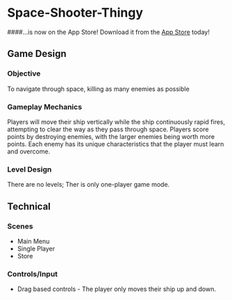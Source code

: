 # Space-Shooter-Thingy

####...is now on the App Store! Download it from the [App Store](https://www.google.com/url?sa=t&rct=j&q=&esrc=s&source=web&cd=1&cad=rja&uact=8&ved=0ahUKEwiqjoHP7-vNAhVIRiYKHTeZBxsQFggcMAA&url=https:%2F%2Fitunes.apple.com%2Fus%2Fapp%2Fspace-shooter-thingy-best%2Fid1032167641%3Fmt%3D8&usg=AFQjCNGbtdVt9J9Lo2Kr9v7L3d0jc4c45g&sig2=7Cndd-cdX7MYqA9oHwFWDQ&bvm=bv.126130881,d.eWE) today!

## Game Design

### Objective
To navigate through space, killing as many enemies as possible
### Gameplay Mechanics
Players will move their ship vertically while the ship continuously rapid fires, attempting to clear the way as they pass through space.  Players score points by destroying enemies, with the larger enemies being worth more points.  Each enemy has its unique characteristics that the player must learn and overcome. 
### Level Design
There are no levels; Ther is only one-player game mode.

## Technical

### Scenes
* Main Menu
* Single Player
* Store

### Controls/Input
* Drag based controls - The player only moves their ship up and down. 


